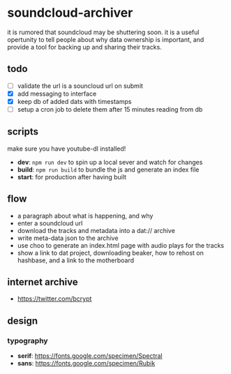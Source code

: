 # soundcloud-archiver

it is rumored that soundcloud may be shuttering soon. it is a useful opertunity to tell people about why data ownership is important, and provide a tool for backing up and sharing their tracks.

## todo

- [ ] validate the url is a souncloud url on submit
- [x] add messaging to interface
- [x] keep db of added dats with timestamps
- [ ] setup a cron job to delete them after 15 minutes reading from db

## scripts

make sure you have youtube-dl installed!

- **dev**: `npm run dev` to spin up a local sever and watch for changes
- **build**: `npm run build` to bundle the js and generate an index file
- **start**: for production after having built

## flow

- a paragraph about what is happening, and why
- enter a soundcloud url
- download the tracks and metadata into a dat:// archive
- write meta-data json to the archive
- use choo to generate an index.html page with audio plays for the tracks
- show a link to dat project, downloading beaker, how to rehost on hashbase, and a link to the motherboard

## internet archive

- https://twitter.com/bcrypt

## design

### typography

- **serif**: https://fonts.google.com/specimen/Spectral
- **sans**: https://fonts.google.com/specimen/Rubik


